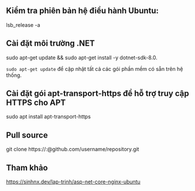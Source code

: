 ## Kiểm tra phiên bản hệ điều hành Ubuntu:
lsb_release -a

## Cài đặt môi trường .NET
sudo apt-get update && sudo apt-get install -y dotnet-sdk-8.0.

`sudo apt-get update` để cập nhật tất cả các gói phần mềm có sẵn trên hệ thống.

## Cài đặt gói apt-transport-https để hỗ trợ truy cập HTTPS cho APT
sudo apt install apt-transport-https

## Pull source
git clone https://<username>:<token>@github.com/username/repository.git

## Tham khảo
https://sinhnx.dev/lap-trinh/asp-net-core-nginx-ubuntu

